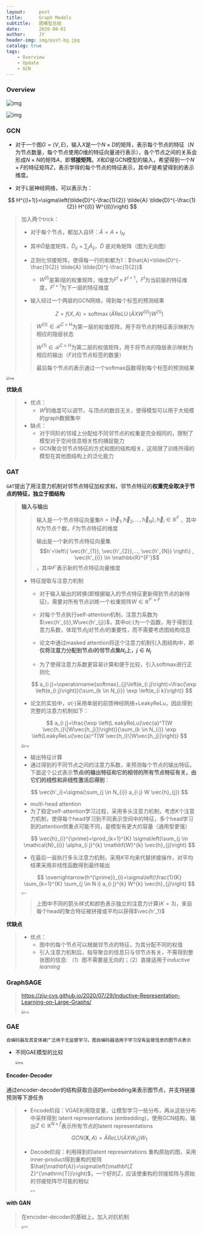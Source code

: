 ```yaml
---
layout:     post
title:      Graph Models
subtitle:   图模型总结
date:       2020-08-01
author:     JY
header-img: img/post-bg.jpg
catalog: true
tags:
    - Overview
    - Update
    - GCN
---
```




### Overview

![img](https://github.com/ZJU-CVs/zju-cvs.github.io/raw/master/img/graph-models/1.png)

![img](https://github.com/ZJU-CVs/zju-cvs.github.io/raw/master/img/graph-models/2.png)

### GCN

- 对于一个图$G=(V,E)$，输入$X$是一个$N\times D$的矩阵，表示每个节点的特征（$N$为节点数量，每个节点使用$D$维的特征向量进行表示），各个节点之间的关系会形成$N\times N$的矩阵$A$，即**邻接矩阵**。$X$和$D$是GCN模型的输入，希望得到一个$N\times F$的特征矩阵$Z$，表示学得的每个节点的特征表示，其中$F$是希望得到的表示维度。

- 对于$L$层神经网络，可以表示为：

$$
H^{(l+1)}=\sigma\left(\tilde{D}^{-\frac{1}{2}} \tilde{A} \tilde{D}^{-\frac{1}{2}} H^{(l)} W^{(l)}\right)
$$

> 加入两个trick：
>
> - 对于每个节点，都加入自环：$\tilde{A}=A+I_{N}$
> - 其中$\tilde{D}$是度矩阵，$\tilde{D}_{ii}=\sum_j\tilde{A}_{ij}$，$\tilde{D}$ 是对角矩阵（图为无向图）
>
> - 正则化邻接矩阵，使得每一行的和都为1：$\hat{A}=\tilde{D}^{-\frac{1}{2}} \tilde{A} \tilde{D}^{-\frac{1}{2}}$
>   
>   - $W^{(l)}$是第$l$层的权重矩阵，维度为$F^l\times F^{l+1}$，$F^{l}$为当前层的特征维度，$F^{l+1}$为下一层的特征维度
> - 输入经过一个两层的GCN网络，得到每个标签的预测结果
>
> $$
> Z=f(X, A)=\operatorname{softmax}\left(\hat{A} \operatorname{ReLU}\left(\hat{A} X W^{(0)}\right) W^{(1)}\right)
> $$
>
> > $W^{(0)}\in \mathcal{R}^{C\times H}$为第一层的权值矩阵，用于将节点的特征表示映射为相应的隐层状态
> >
> > $W^{(1)}\in \mathcal{R}^{C\times H}$为第二层的权值矩阵，用于将节点的隐层表示映射为相应的输出（$F$对应节点标签的数量）
> >
> > 最后每个节点的表示通过一个softmax函数得到每个标签的预测结果

<img src="https://github.com/ZJU-CVs/zju-cvs.github.io/raw/master/img/graph-models/GCN.png" alt="img" style="zoom:50%;" />

**优缺点**

> - 优点：
>   - $W^l$的维度可以调节，与顶点的数目无关，使得模型可以用于大规模的graph数据集中
> - 缺点：
>   - 对于同阶的邻域上分配给不同邻节点的权重是完全相同的，限制了模型对于空间信息相关性的捕捉能力
>   - GCN聚合邻节点特征的方式和图的结构相关，这局限了训练所得的模型在其他图结构上的泛化能力

 



### GAT

`GAT`提出了用注意力机制对邻节点特征加权求和，邻节点特征的**权重完全取决于节点的特征，独立于图结构**

> **输入与输出**
>
> > 输入是一个节点特征向量集$h=\left\{ \vec{h}_{1}, \vec{h}_{2}, ..., \vec{h}_{N} \right\} , \vec{h}_{i} \in \mathbb{R}^{F}$ ，其中$N$为节点个数，$F$为节点特征的维度
> >
> > 输出是一个新的节点特征向量集$$h'=\left\{ \vec{h'_{1}}, \vec{h'_{2}},..., \vec{h'_{N}} \right\} , \vec{h'_{i}} \in \mathbb{R}^{F'}$$，其中$F'$​表示新的节点特征向量维度
>
> 
>
> - 特征提取与注意力机制
>
>   - 对于输入输出的转换(即根据输入的节点特征更新得到节点的新特征)，需要对所有节点训练一个权重矩阵$W\in \mathbb{R}^{F'\times F}$
>
>   - 对每个节点执行self-attention机制，注意力系数为$\vec{h'_{i}},W\vec{h'_{j}}$，其中$a(\cdot)$为一个函数，用于得到注意力系数，体现节点$j$对节点$i$的重要性，而不需要考虑图结构信息
>
>   - 论文中通过masked attention将这个注意力机制引入图结构中，即**仅将注意力分配到节点$i$的邻节点集$N_i$上，$j\in N_i$**
>
>   - 为了使得注意力系数更容易计算和便于比较，引入softmax进行正则化
>   
>   $$
>   a_{i j}=\operatorname{softmax}_{j}\left(e_{i j}\right)=\frac{\exp \left(e_{i j}\right)}{\sum_{k \in N_{i}} \exp \left(e_{i k}\right)}
>   $$
>   
>   
>   
> - 论文的实验中，$a(\cdot)$采用单层的前馈神经网络+LeakyReLu，因此得到完整的注意力机制如下：
>
> $$
> a_{i j}=\frac{\exp \left(L eakyReLu(\vec{a}^T[W \vec{h_i}\|W\vec{h_j}])\right)}{\sum_{k \in N_{i}} \exp \left(LeakyReLu(\vec{a}^T[W \vec{h_i}\|W\vec{h_j}]\right)}
> $$
>
> 
>
> <img src="https://github.com/ZJU-CVs/zju-cvs.github.io/raw/master/img/graph-models/4.png" alt="img" style="zoom:50%;" />
>
> - 输出特征计算
>  - 通过得到的不同节点之间的注意力系数，来预测每个节点的输出特征。下面这个公式表示**节点$i$的输出特征和它的相邻的所有节点特征有关，由它们的线性和非线性激活后得到**：
>
> $$
> \vec{h'_i}=\sigma(\sum_{j \in N_{i}} a_{i j} W \vec{h}_{j})
> $$
>
> - multi-head attention
>  - 为了稳定self-attention学习过程，采用多头注意力机制，考虑$K$个注意力机制，使得每个head学习到不同表示空间中的特征，多个head学习到的attention侧重点可能不同，是模型有更大的容量（通用型更强）
>
> $$
> \vec{h}_{i}^{\prime}=\prod_{k=1}^{K} \sigma\left(\sum_{j \in \mathcal{N}_{i}} \alpha_{i j}^{k} \mathbf{W}^{k} \vec{h}_{j}\right)
> $$
>
>  - 在最后一层执行多头注意力机制，采用$K$平均来代替拼接操作，对平均结果采用非线性函数得到最终输出
>
> $$
> \overrightarrow{h^{\prime}}_{i}=\sigma\left(\frac{1}{K} \sum_{k=1}^{K} \sum_{j \in N i} a_{i j}^{k} W^{k} \vec{h}_{j}\right)
> $$
>
> <img src="https://github.com/ZJU-CVs/zju-cvs.github.io/raw/master/img/graph-models/GAT.png" alt="img" style="zoom:30%;" />
>
>  > 上图中不同的箭头样式和颜色表示独立的注意力计算($K=3$)，来自每个head的聚合特征被拼接或平均以获得$\vec{h'_1}$



**优缺点**

> - 优点：
>   - 图中的每个节点可以根据邻节点的特征，为其分配不同的权值
>   - 引入注意力机制后，指导聚合的信息只与邻节点有关，不需得到整张图的信息: （1）图不需要是无向的；（2）直接适用于*inductive learning*



### GraphSAGE

>  https://zju-cvs.github.io/2020/07/29/Inductive-Representation-Learning-on-Large-Graphs/
>
> <img src="https://github.com/ZJU-CVs/zju-cvs.github.io/raw/master/img/graph-models/11.png" alt="img" style="zoom:50%;" />



### GAE

`自编码器及其变体被广泛用于无监督学习，图自编码器适用于学习没有监督信息的图节点表示`

- 不同GAE模型的比较

  <img src="https://github.com/ZJU-CVs/zju-cvs.github.io/raw/master/img/graph-models/GAE.png" alt="img" style="zoom:50%;" />



#### Encoder-Decoder

通过encoder-decoder的结构获取合适的embedding来表示图节点，并支持链接预测等下游任务

> - Encode阶段：VGAE利用隐变量，让模型学习一些分布，再从这些分布中采样得到 latent representations (embedding)，使用GCN结构，输出$Z\in \mathbb{R}^{N\times f}$表示所有节点的latent representations
>
>   
> $$
> {GCN}(\mathbf{X}, {A})=\tilde{{A}} {Re} {LU}\left(\tilde{{A}} {X} {W}_{{0}}\right) {W}_{{1}}
> $$
> 
>
> - Decode阶段：利用得到的latent representations 重构原始的图，采用inner-product得到重构的矩阵$\hat{\mathbf{A}}=\sigma\left(\mathbf{Z Z}^{\mathrm{T}}\right)$，一个好的$Z$，应该使重构的邻接矩阵与原始的邻接矩阵尽可能的相似
>
>   <img src="https://github.com/ZJU-CVs/zju-cvs.github.io/raw/master/img/graph-models/18.png" alt="img" style="zoom:30%;" />



#### with GAN

> 在encoder-decoder的基础上，加入对抗机制
>
> <img src="https://github.com/ZJU-CVs/zju-cvs.github.io/raw/master/img/graph-models/19.png" alt="img" style="zoom:40%;" />